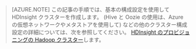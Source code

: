 > [AZURE.NOTE] この記事の手順では、基本の構成設定を使用して HDInsight クラスターを作成します。 (Hive と Oozie の使用は、Azure の仮想ネットワークやメタストアを使用して) などの他のクラスター構成設定の詳細については、次を参照してください。 [HDInsight のプロビジョニングの Hadoop クラスター](../articles/hdinsight/hdinsight-provision-clusters.md)します。






